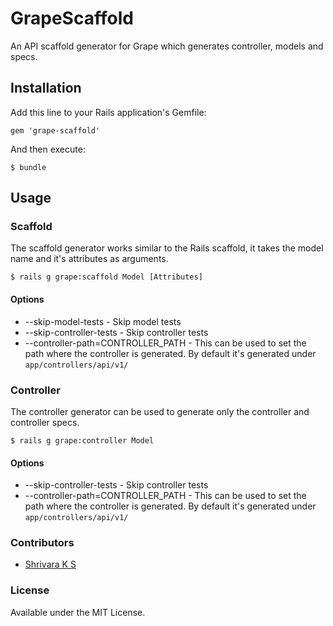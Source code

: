 # GrapeScaffold

An API scaffold generator for Grape which generates controller, models and specs.

## Installation

Add this line to your Rails application's Gemfile:

    gem 'grape-scaffold'

And then execute:

    $ bundle

## Usage
### Scaffold
  The scaffold generator works similar to the Rails scaffold, it takes the model name and it's attributes as arguments.

    $ rails g grape:scaffold Model [Attributes]

#### Options
  * --skip-model-tests - Skip model tests
  * --skip-controller-tests - Skip controller tests
  * --controller-path=CONTROLLER_PATH - This can be used to set the path where the controller is generated. By default it's generated under `app/controllers/api/v1/`

### Controller
  The controller generator can be used to generate only the controller and controller specs.

    $ rails g grape:controller Model

#### Options
  * --skip-controller-tests - Skip controller tests
  * --controller-path=CONTROLLER_PATH - This can be used to set the path where the controller is generated. By default it's generated under `app/controllers/api/v1/`

### Contributors

* [Shrivara K S](https://github.com/shrivaraks)

### License

Available under the MIT License.
